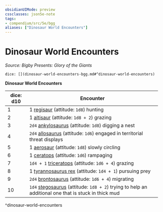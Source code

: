 ```yaml
---
obsidianUIMode: preview
cssclasses: json5e-note
tags:
- compendium/src/5e/bgg
aliases: ["Dinosaur World Encounters"]
---
```

# Dinosaur World Encounters
*Source: Bigby Presents: Glory of the Giants* 

`dice: [](dinosaur-world-encounters-bgg.md#^dinosaur-world-encounters)`

**Dinosaur World Encounters**

| dice: d10 | Encounter |
|-----------|-----------|
| 1 | 1 [regisaur](/compendium/bestiary/monstrosity/regisaur-bgg.md) (attitude: `1d8`) hunting |
| 2 | 1 [altisaur](/compendium/bestiary/monstrosity/altisaur-bgg.md) (attitude: `1d8 + 2`) grazing |
| 3 | `2d4` [ankylosaurus](/compendium/bestiary/beast/ankylosaurus.md) (attitude: `1d8`) digging a nest |
| 4 | `2d4` [allosaurus](/compendium/bestiary/beast/allosaurus.md) (attitude: `1d6`) engaged in territorial threat displays |
| 5 | 1 [aerosaur](/compendium/bestiary/monstrosity/aerosaur-bgg.md) (attitude: `1d8`) slowly circling |
| 6 | 1 [ceratops](/compendium/bestiary/monstrosity/ceratops-bgg.md) (attitude: `1d6`) rampaging |
| 7 | `1d4 + 1` [triceratops](/compendium/bestiary/beast/triceratops.md) (attitude: `1d6 + 4`) grazing |
| 8 | 1 [tyrannosaurus rex](/compendium/bestiary/beast/tyrannosaurus-rex.md) (attitude: `1d4 + 1`) pursuing prey |
| 9 | `2d4` [brontosaurus](/compendium/bestiary/beast/brontosaurus-mpmm.md) (attitude: `1d6 + 4`) migrating |
| 10 | `1d4` [stegosaurus](/compendium/bestiary/beast/stegosaurus-mpmm.md) (attitude: `1d8 + 2`) trying to help an additional one that is stuck in thick mud |
^dinosaur-world-encounters